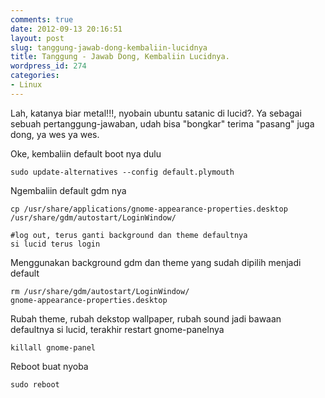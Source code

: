 ```yaml
---
comments: true
date: 2012-09-13 20:16:51
layout: post
slug: tanggung-jawab-dong-kembaliin-lucidnya
title: Tanggung - Jawab Dong, Kembaliin Lucidnya.
wordpress_id: 274
categories:
- Linux
---
```


Lah, katanya biar metal!!!, nyobain ubuntu satanic di lucid?. Ya sebagai sebuah pertanggung-jawaban, udah bisa "bongkar" terima "pasang" juga dong, ya wes ya wes.

Oke, kembaliin default boot nya dulu

    
    sudo update-alternatives --config default.plymouth


Ngembaliin default gdm nya

    
    cp /usr/share/applications/gnome-appearance-properties.desktop 
    /usr/share/gdm/autostart/LoginWindow/
    
    #log out, terus ganti background dan theme defaultnya 
    si lucid terus login


Menggunakan background gdm dan theme yang sudah dipilih menjadi default

    
    rm /usr/share/gdm/autostart/LoginWindow/
    gnome-appearance-properties.desktop


Rubah theme, rubah dekstop wallpaper, rubah sound jadi bawaan defaultnya si lucid, terakhir restart gnome-panelnya

    
    killall gnome-panel


Reboot buat nyoba

    
    sudo reboot
